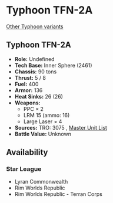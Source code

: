 # Typhoon TFN-2A 

[Other Typhoon variants](../typhoon.md) 

## Typhoon TFN-2A 

- **Role:** Undefined 
- **Tech Base:** Inner Sphere (2461) 
- **Chassis:** 90 tons 
- **Thrust:** 5 / 8 
- **Fuel:** 400 
- **Armor:** 136 
- **Heat Sinks:** 26 (26) 
- **Weapons:** 
  - PPC × 2 
  - LRM 15 (ammo: 16) 
  - Large Laser × 4 
- **Sources:** TRO: 3075 , [Master Unit List](http://masterunitlist.info/Unit/Details/5310) 
- **Battle Value:** Unknown 

## Availability 

### Star League 

- Lyran Commonwealth 
- Rim Worlds Republic 
- Rim Worlds Republic - Terran Corps 

